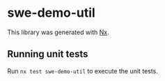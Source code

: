 # swe-demo-util

This library was generated with [Nx](https://nx.dev).

## Running unit tests

Run `nx test swe-demo-util` to execute the unit tests.
